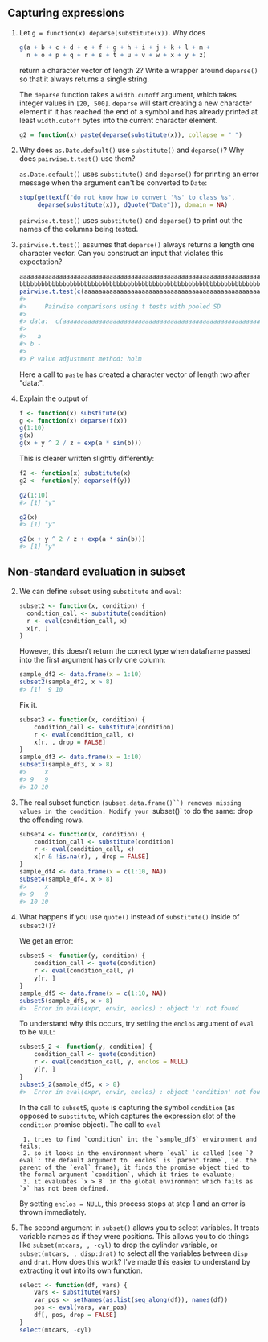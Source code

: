 Capturing expressions
---------------------

 1. Let `g = function(x) deparse(substitute(x))`. Why does

    ```r
    g(a + b + c + d + e + f + g + h + i + j + k + l + m +
      n + o + p + q + r + s + t + u + v + w + x + y + z)
    ```

    return a character vector of length 2? Write a wrapper around `deparse()` so that it always returns a single string.

    The `deparse` function takes a `width.cutoff` argument, which takes integer values in `[20, 500]`. `deparse` will start creating a new character element if it has reached the end of a symbol and has already printed at least `width.cutoff` bytes into the current character element.

    ```r
    g2 = function(x) paste(deparse(substitute(x)), collapse = " ")
    ```

 2. Why does `as.Date.default()` use `substitute()` and `deparse()`? Why does
    `pairwise.t.test()` use them?

    `as.Date.default()` uses `substitute()` and `deparse()` for printing an error message when the argument can't be converted to `Date`:

    ```r
    stop(gettextf("do not know how to convert '%s' to class %s", 
         deparse(substitute(x)), dQuote("Date")), domain = NA)
    ```

    `pairwise.t.test()` uses `substitute()` and `deparse()` to print out the names of the columns being tested.


 3. `pairwise.t.test()` assumes that `deparse()` always returns a length one
    character vector. Can you construct an input that violates this expectation?

    ```r
    aaaaaaaaaaaaaaaaaaaaaaaaaaaaaaaaaaaaaaaaaaaaaaaaaaaaaaaaaaaaaaaaaaaaaaaaaaaaaaaaaaaaaaaaaaaaaaaaaaaa <- 1
    bbbbbbbbbbbbbbbbbbbbbbbbbbbbbbbbbbbbbbbbbbbbbbbbbbbbbbbbbbbbbbbbbbbbbbbbbbbbbbbbbbbbbbbbbbbbbbbbbbbb <- 2
    pairwise.t.test(c(aaaaaaaaaaaaaaaaaaaaaaaaaaaaaaaaaaaaaaaaaaaaaaaaaaaaaaaaaaaaaaaaaaaaaaaaaaaaaaaaaaaaaaaaaaaaaaaaaaaa, bbbbbbbbbbbbbbbbbbbbbbbbbbbbbbbbbbbbbbbbbbbbbbbbbbbbbbbbbbbbbbbbbbbbbbbbbbbbbbbbbbbbbbbbbbbbbbbbbbbb), as.factor('a', 'b'))
    #>
    #>     Pairwise comparisons using t tests with pooled SD 
    #>
    #> data:  c(aaaaaaaaaaaaaaaaaaaaaaaaaaaaaaaaaaaaaaaaaaaaaaaaaaaaaaaaaaaaaaaaaaaaaaaaaaaaaaaaaaaaaaaaaaaaaaaaaaaa,  and as.factor(c("a", "b"))     bbbbbbbbbbbbbbbbbbbbbbbbbbbbbbbbbbbbbbbbbbbbbbbbbbbbbbbbbbbbbbbbbbbbbbbbbbbbbbbbbbbbbbbbbbbbbbbbbbbb) and as.factor(c("a", "b")) 
    #> 
    #>   a
    #> b -
    #>
    #> P value adjustment method: holm     
    ```

    Here a call to `paste` has created a character vector of length two after "data:".

 4. Explain the output of
    ```r
    f <- function(x) substitute(x)
    g <- function(x) deparse(f(x))
    g(1:10)    
    g(x)
    g(x + y ^ 2 / z + exp(a * sin(b)))
    ```

    This is clearer written slightly differently:

    ```r
    f2 <- function(x) substitute(x)
    g2 <- function(y) deparse(f(y))
    
    g2(1:10)
    #> [1] "y"

    g2(x)
    #> [1] "y"

    g2(x + y ^ 2 / z + exp(a * sin(b)))
    #> [1] "y"
    ```


Non-standard evaluation in subset
---------------------------------

 2. We can define `subset` using `substitute` and `eval`:
    ```r
    subset2 <- function(x, condition) {
      condition_call <- substitute(condition)
      r <- eval(condition_call, x)
      x[r, ]
    } 
    ```
    However, this doesn't return the correct type when dataframe passed into the first argument has only one column:
    ```r
    sample_df2 <- data.frame(x = 1:10)
    subset2(sample_df2, x > 8)
    #> [1]  9 10
    ```
    Fix it.

    ```r
    subset3 <- function(x, condition) {
        condition_call <- substitute(condition)
        r <- eval(condition_call, x)
        x[r, , drop = FALSE]
    }
    sample_df3 <- data.frame(x = 1:10)
    subset3(sample_df3, x > 8)
    #>     x
    #> 9   9
    #> 10 10
    ```

 3. The real subset function (`subset.data.frame()``) removes missing values
    in the condition. Modify your `subset()` to do the same: drop the offending rows.

    ```r
    subset4 <- function(x, condition) {
        condition_call <- substitute(condition)
        r <- eval(condition_call, x)
        x[r & !is.na(r), , drop = FALSE]
    }
    sample_df4 <- data.frame(x = c(1:10, NA))
    subset4(sample_df4, x > 8)
    #>     x
    #> 9   9
    #> 10 10
    ```

 4. What happens if you use `quote()` instead of `substitute()` inside of
    `subset2()`?

    We get an error:

    ```r
    subset5 <- function(y, condition) {
        condition_call <- quote(condition)
        r <- eval(condition_call, y)
        y[r, ]
    }
    sample_df5 <- data.frame(x = c(1:10, NA))
    subset5(sample_df5, x > 8)
    #>  Error in eval(expr, envir, enclos) : object 'x' not found
    ```

    To understand why this occurs, try setting the `enclos` argument of `eval` to be `NULL`:

    ```r
    subset5_2 <- function(y, condition) {
        condition_call <- quote(condition)
        r <- eval(condition_call, y, enclos = NULL)
        y[r, ]
    }
    subset5_2(sample_df5, x > 8)
    #>  Error in eval(expr, envir, enclos) : object 'condition' not found
    ```

    In the call to `subset5`, `quote` is capturing the symbol `condition` (as opposed to `substitute`, which captures the expression slot of the `condition` promise object). The call to `eval`

         1. tries to find `condition` int the `sample_df5` environment and fails;
         2. so it looks in the environment where `eval` is called (see `?eval`: the default argument to `enclos` is `parent.frame`, ie. the parent of the `eval` frame); it finds the promise object tied to the formal argument `condition`, which it tries to evaluate;
         3. it evaluates `x > 8` in the global environment which fails as `x` has not been defined.
    
    By setting `enclos = NULL`, this process stops at step 1 and an error is thrown immediately.

 5. The second argument in `subset()` allows you to select variables. It treats variable names as if they were positions. This allows you to do things like `subset(mtcars, , -cyl)` to drop the cylinder variable, or `subset(mtcars, , disp:drat)` to select all the variables between `disp` and `drat`. How does this work? I've made this easier to understand by extracting it out into its own function.

    ```r
    select <- function(df, vars) {
        vars <- substitute(vars)
        var_pos <- setNames(as.list(seq_along(df)), names(df))
        pos <- eval(vars, var_pos)
        df[, pos, drop = FALSE]
    }
    select(mtcars, -cyl)
    ```

    
